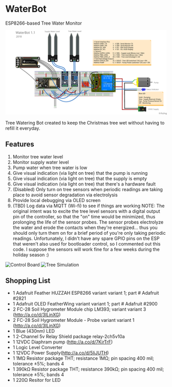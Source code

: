 # WaterBot
ESP8266-based Tree Water Monitor

![Fritizing Image](/images/WaterBot.png)

Tree Watering Bot created to keep the Christmas tree wet without having to refill it everyday.  

## Features
1.  Monitor tree water level
2.  Monitor supply water level
3.  Pump water when tree water is low
4.  Give visual indication (via light on tree) that the pump is running
5.  Give visual indication (via light on tree) that the supply is empty
6.  Give visual indication (via light on tree) that there's a hardware fault
7.  (Disabled) Only turn on tree sensors when periodic readings are taking place to avoid sensor degradation via electrolysis
8.  Provide local debugging via OLED screen 
9.  (TBD) Log data via MQTT (Wi-fi) to see if things are working
NOTE: The original intent was to excite the tree level sensors with a digital output pin of the controller, so that the "on" time would be minimized, thus prolonging the life of the sensor probes.  The sensor probes electrolyze the water and erode the contacts when they're energized... thus you should only turn them on for a brief period of you're only taking periodic readings.  Unfortunately, I didn't have any spare GPIO pins on the ESP that weren't also used for bootloader control, so I commented out this code.  I suppose the sensors will work fine for a few weeks during the holiday season :)

![Control Board](/images/control_board.png)
![Tree Simulation](/images/tree_simulation.png)

## Shopping List
* 1	Adafruit Feather HUZZAH ESP8266	variant variant 1; part # Adafruit #2821
* 1	Adafruit OLED FeatherWing	variant variant 1; part # Adafruit #2900
* 2	FC-28 Soil Hygrometer Module	chip LM393; variant variant 3 (http://a.co/d/3ILjnXG)
* 2	FC-28 Soil Hygrometer Module - Probe	variant variant 1 (http://a.co/d/3ILjnXG)
* 1	Blue (430nm) LED
* 1	2-Channel 5v Relay Shield	package relay-2ch5v10a
* 1	12VDC Diaphram pump	(http://a.co/d/7KirTrF)
* 1	Logic Level Converter	
* 1	12VDC Power Supply(http://a.co/d/5liJUTH)
* 1	1MΩ Resistor	package THT; resistance 1MΩ; pin spacing 400 mil; tolerance ±5%; bands 4
* 1	390kΩ Resistor	package THT; resistance 390kΩ; pin spacing 400 mil; tolerance ±5%; bands 4
* 1 220Ω Resitor for LED
